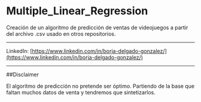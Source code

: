 # Multiple_Linear_Regression

<p>Creación de un algoritmo de predicción de ventas de videojuegos a partir del archivo .csv usado en otros repositorios.

---
LinkedIn: [https://www.linkedin.com/in/borja-delgado-gonzalez/](https://www.linkedin.com/in/borja-delgado-gonzalez/)

---
##Disclaimer

El algoritmo de predicción no pretende ser óptimo. Partiendo de la base que faltan muchos datos de venta y tendremos que sintetizarlos.
